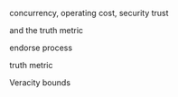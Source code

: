 concurrency, operating cost, security trust

 and the truth metric

endorse process

 truth metric

 
 Veracity bounds
